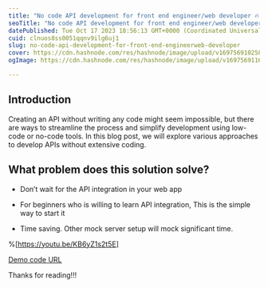 ```yaml
---
title: "No code API development for front end engineer/web developer 🔥"
seoTitle: "No code API development for front end engineer/web developer 🔥"
datePublished: Tue Oct 17 2023 18:56:13 GMT+0000 (Coordinated Universal Time)
cuid: clnuos8ss0051qqnv9ilg6uj1
slug: no-code-api-development-for-front-end-engineerweb-developer
cover: https://cdn.hashnode.com/res/hashnode/image/upload/v1697569102580/2b7ec185-f8bf-4f36-b32d-d627acfbfdb7.png
ogImage: https://cdn.hashnode.com/res/hashnode/image/upload/v1697569116876/739cd130-067b-454a-ae36-5fbeb878d398.png

---
```


## Introduction

Creating an API without writing any code might seem impossible, but there are ways to streamline the process and simplify development using low-code or no-code tools. In this blog post, we will explore various approaches to develop APIs without extensive coding.

## What problem does this solution solve?

* Don’t wait for the API integration in your web app
    
* For beginners who is willing to learn API integration, This is the simple way to start it
    
* Time saving. Other mock server setup will mock significant time.
    

%[https://youtu.be/KB6yZ1s2t5E] 

[Demo code URL](https://codesandbox.io/s/contact-list-no-code-development-9slhzv)

Thanks for reading!!!